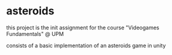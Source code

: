# asteroids

this project is the init assignment for the course "Videogames Fundamentals" @ UPM

consists of a basic implementation of an asteroids game in unity